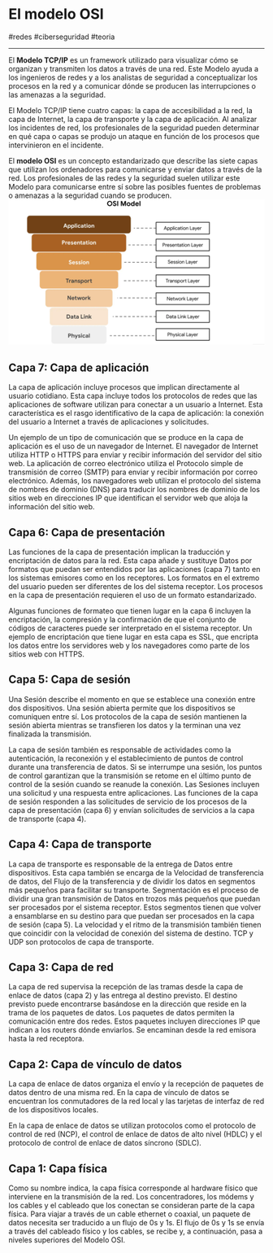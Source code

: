 # El modelo OSI
#redes #ciberseguridad #teoria  

---
El **Modelo TCP/IP** es un framework utilizado para visualizar cómo se organizan y transmiten los datos a través de una red. Este Modelo ayuda a los ingenieros de redes y a los analistas de seguridad a conceptualizar los procesos en la red y a comunicar dónde se producen las interrupciones o las amenazas a la seguridad.

El Modelo TCP/IP tiene cuatro capas: la capa de accesibilidad a la red, la capa de Internet, la capa de transporte y la capa de aplicación. Al analizar los incidentes de red, los profesionales de la seguridad pueden determinar en qué capa o capas se produjo un ataque en función de los procesos que intervinieron en el incidente.

El **modelo OSI** es un concepto estandarizado que describe las siete capas que utilizan los ordenadores para comunicarse y enviar datos a través de la red. Los profesionales de las redes y la seguridad suelen utilizar este Modelo para comunicarse entre sí sobre las posibles fuentes de problemas o amenazas a la seguridad cuando se producen.
![El modelo OSI](img/modelo-osi.webp)
## Capa 7: Capa de aplicación

La capa de aplicación incluye procesos que implican directamente al usuario cotidiano. Esta capa incluye todos los protocolos de redes que las aplicaciones de software utilizan para conectar a un usuario a Internet. Esta característica es el rasgo identificativo de la capa de aplicación: la conexión del usuario a Internet a través de aplicaciones y solicitudes.

Un ejemplo de un tipo de comunicación que se produce en la capa de aplicación es el uso de un navegador de Internet. El navegador de Internet utiliza HTTP o HTTPS para enviar y recibir información del servidor del sitio web. La aplicación de correo electrónico utiliza el Protocolo simple de transmisión de correo (SMTP) para enviar y recibir información por correo electrónico. Además, los navegadores web utilizan el protocolo del sistema de nombres de dominio (DNS) para traducir los nombres de dominio de los sitios web en direcciones IP que identifican el servidor web que aloja la información del sitio web.
## Capa 6: Capa de presentación

Las funciones de la capa de presentación implican la traducción y encriptación de datos para la red. Esta capa añade y sustituye Datos por formatos que puedan ser entendidos por las aplicaciones (capa 7) tanto en los sistemas emisores como en los receptores. Los formatos en el extremo del usuario pueden ser diferentes de los del sistema receptor. Los procesos en la capa de presentación requieren el uso de un formato estandarizado.

Algunas funciones de formateo que tienen lugar en la capa 6 incluyen la encriptación, la compresión y la confirmación de que el conjunto de códigos de caracteres puede ser interpretado en el sistema receptor. Un ejemplo de encriptación que tiene lugar en esta capa es SSL, que encripta los datos entre los servidores web y los navegadores como parte de los sitios web con HTTPS.
## Capa 5: Capa de sesión

Una Sesión describe el momento en que se establece una conexión entre dos dispositivos. Una sesión abierta permite que los dispositivos se comuniquen entre sí. Los protocolos de la capa de sesión mantienen la sesión abierta mientras se transfieren los datos y la terminan una vez finalizada la transmisión.

La capa de sesión también es responsable de actividades como la autenticación, la reconexión y el establecimiento de puntos de control durante una transferencia de datos. Si se interrumpe una sesión, los puntos de control garantizan que la transmisión se retome en el último punto de control de la sesión cuando se reanude la conexión. Las Sesiones incluyen una solicitud y una respuesta entre aplicaciones. Las funciones de la capa de sesión responden a las solicitudes de servicio de los procesos de la capa de presentación (capa 6) y envían solicitudes de servicios a la capa de transporte (capa 4).
## Capa 4: Capa de transporte

La capa de transporte es responsable de la entrega de Datos entre dispositivos. Esta capa también se encarga de la Velocidad de transferencia de datos, del Flujo de la transferencia y de dividir los datos en segmentos más pequeños para facilitar su transporte. Segmentación es el proceso de dividir una gran transmisión de Datos en trozos más pequeños que puedan ser procesados por el sistema receptor. Estos segmentos tienen que volver a ensamblarse en su destino para que puedan ser procesados en la capa de sesión (capa 5). La velocidad y el ritmo de la transmisión también tienen que coincidir con la velocidad de conexión del sistema de destino. TCP y UDP son protocolos de capa de transporte.
## Capa 3: Capa de red

La capa de red supervisa la recepción de las tramas desde la capa de enlace de datos (capa 2) y las entrega al destino previsto. El destino previsto puede encontrarse basándose en la dirección que reside en la trama de los paquetes de datos. Los paquetes de datos permiten la comunicación entre dos redes. Estos paquetes incluyen direcciones IP que indican a los routers dónde enviarlos. Se encaminan desde la red emisora hasta la red receptora.
## Capa 2: Capa de vínculo de datos

La capa de enlace de datos organiza el envío y la recepción de paquetes de datos dentro de una misma red. En la capa de vínculo de datos se encuentran los conmutadores de la red local y las tarjetas de interfaz de red de los dispositivos locales.

En la capa de enlace de datos se utilizan protocolos como el protocolo de control de red (NCP), el control de enlace de datos de alto nivel (HDLC) y el protocolo de control de enlace de datos síncrono (SDLC).
## Capa 1: Capa física

Como su nombre indica, la capa física corresponde al hardware físico que interviene en la transmisión de la red. Los concentradores, los módems y los cables y el cableado que los conectan se consideran parte de la capa física. Para viajar a través de un cable ethernet o coaxial, un paquete de datos necesita ser traducido a un flujo de 0s y 1s. El flujo de 0s y 1s se envía a través del cableado físico y los cables, se recibe y, a continuación, pasa a niveles superiores del Modelo OSI.